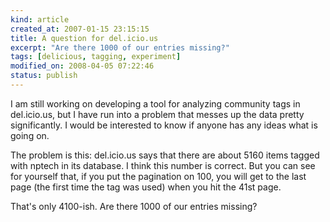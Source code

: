 ```yaml
--- 
kind: article
created_at: 2007-01-15 23:15:15
title: A question for del.icio.us
excerpt: "Are there 1000 of our entries missing?"
tags: [delicious, tagging, experiment]
modified_on: 2008-04-05 07:22:46
status: publish
---
```


I am still working on developing a tool for analyzing community tags in del.icio.us, but I have run into a problem that messes up the data pretty significantly. I would be interested to know if anyone has any ideas what is going on. 

The problem is this: del.icio.us says that there are about 5160 items tagged with nptech in its database. I think this number is correct. But you can see for yourself that, if you put the pagination on 100, you will get to the last page (the first time the tag was used) when you hit the 41st page. 

That's only 4100-ish. Are there 1000 of our entries missing?